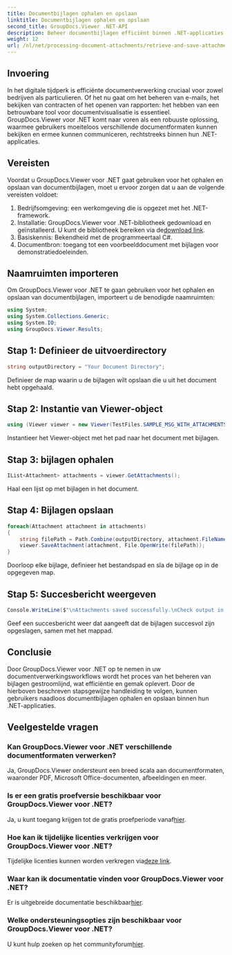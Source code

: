 ```yaml
---
title: Documentbijlagen ophalen en opslaan
linktitle: Documentbijlagen ophalen en opslaan
second_title: GroupDocs.Viewer .NET-API
description: Beheer documentbijlagen efficiënt binnen .NET-applicaties met GroupDocs.Viewer. Haal bijlagen probleemloos op en sla ze op.
weight: 12
url: /nl/net/processing-document-attachments/retrieve-and-save-attachments/
---
```

## Invoering
In het digitale tijdperk is efficiënte documentverwerking cruciaal voor zowel bedrijven als particulieren. Of het nu gaat om het beheren van e-mails, het bekijken van contracten of het openen van rapporten: het hebben van een betrouwbare tool voor documentvisualisatie is essentieel. GroupDocs.Viewer voor .NET komt naar voren als een robuuste oplossing, waarmee gebruikers moeiteloos verschillende documentformaten kunnen bekijken en ermee kunnen communiceren, rechtstreeks binnen hun .NET-applicaties.
## Vereisten
Voordat u GroupDocs.Viewer voor .NET gaat gebruiken voor het ophalen en opslaan van documentbijlagen, moet u ervoor zorgen dat u aan de volgende vereisten voldoet:
1. Bedrijfsomgeving: een werkomgeving die is opgezet met het .NET-framework.
2.  Installatie: GroupDocs.Viewer voor .NET-bibliotheek gedownload en geïnstalleerd. U kunt de bibliotheek bereiken via de[download link](https://releases.groupdocs.com/viewer/net/).
3. Basiskennis: Bekendheid met de programmeertaal C#.
4. Documentbron: toegang tot een voorbeelddocument met bijlagen voor demonstratiedoeleinden.

## Naamruimten importeren
Om GroupDocs.Viewer voor .NET te gaan gebruiken voor het ophalen en opslaan van documentbijlagen, importeert u de benodigde naamruimten:
```csharp
using System;
using System.Collections.Generic;
using System.IO;
using GroupDocs.Viewer.Results;
```

## Stap 1: Definieer de uitvoerdirectory
```csharp
string outputDirectory = "Your Document Directory";
```
Definieer de map waarin u de bijlagen wilt opslaan die u uit het document hebt opgehaald.
## Stap 2: Instantie van Viewer-object
```csharp
using (Viewer viewer = new Viewer(TestFiles.SAMPLE_MSG_WITH_ATTACHMENTS))
```
Instantieer het Viewer-object met het pad naar het document met bijlagen.
## Stap 3: bijlagen ophalen
```csharp
IList<Attachment> attachments = viewer.GetAttachments();
```
Haal een lijst op met bijlagen in het document.
## Stap 4: Bijlagen opslaan
```csharp
foreach(Attachment attachment in attachments)
{
    string filePath = Path.Combine(outputDirectory, attachment.FileName);  
    viewer.SaveAttachment(attachment, File.OpenWrite(filePath)); 
}
```
Doorloop elke bijlage, definieer het bestandspad en sla de bijlage op in de opgegeven map.
## Stap 5: Succesbericht weergeven
```csharp
Console.WriteLine($"\nAttachments saved successfully.\nCheck output in {outputDirectory}.");
```
Geef een succesbericht weer dat aangeeft dat de bijlagen succesvol zijn opgeslagen, samen met het mappad.

## Conclusie
Door GroupDocs.Viewer voor .NET op te nemen in uw documentverwerkingsworkflows wordt het proces van het beheren van bijlagen gestroomlijnd, wat efficiëntie en gemak oplevert. Door de hierboven beschreven stapsgewijze handleiding te volgen, kunnen gebruikers naadloos documentbijlagen ophalen en opslaan binnen hun .NET-applicaties.
## Veelgestelde vragen
### Kan GroupDocs.Viewer voor .NET verschillende documentformaten verwerken?
Ja, GroupDocs.Viewer ondersteunt een breed scala aan documentformaten, waaronder PDF, Microsoft Office-documenten, afbeeldingen en meer.
### Is er een gratis proefversie beschikbaar voor GroupDocs.Viewer voor .NET?
 Ja, u kunt toegang krijgen tot de gratis proefperiode vanaf[hier](https://releases.groupdocs.com/).
### Hoe kan ik tijdelijke licenties verkrijgen voor GroupDocs.Viewer voor .NET?
 Tijdelijke licenties kunnen worden verkregen via[deze link](https://purchase.groupdocs.com/temporary-license/).
### Waar kan ik documentatie vinden voor GroupDocs.Viewer voor .NET?
 Er is uitgebreide documentatie beschikbaar[hier](https://tutorials.groupdocs.com/viewer/net/).
### Welke ondersteuningsopties zijn beschikbaar voor GroupDocs.Viewer voor .NET?
 U kunt hulp zoeken op het communityforum[hier](https://forum.groupdocs.com/c/viewer/9).